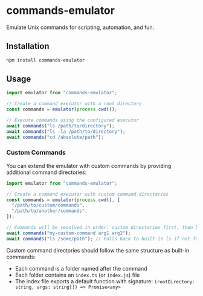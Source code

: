 # commands-emulator

Emulate Unix commands for scripting, automation, and fun.

## Installation

```sh
npm install commands-emulator
```

## Usage

```ts
import emulator from "commands-emulator";

// Create a command executor with a root directory
const commands = emulator(process.cwd());

// Execute commands using the configured executor
await commands("ls /path/to/directory");
await commands("ls -la /path/to/directory");
await commands("cd /absolute/path");
```

### Custom Commands

You can extend the emulator with custom commands by providing additional command directories:

```ts
import emulator from "commands-emulator";

// Create a command executor with custom command directories
const commands = emulator(process.cwd(), [
  "/path/to/custom/commands",
  "/path/to/another/commands",
]);

// Commands will be resolved in order: custom directories first, then built-in commands
await commands("my-custom-command arg1 arg2");
await commands("ls /some/path"); // Falls back to built-in ls if not found in custom dirs
```

Custom command directories should follow the same structure as built-in commands:

- Each command is a folder named after the command
- Each folder contains an `index.ts` (or `index.js`) file
- The index file exports a default function with signature: `(rootDirectory: string, args: string[]) => Promise<any>`
